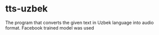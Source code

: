 # tts-uzbek
The program that converts the given text in Uzbek language into audio format. Facebook trained model was used
